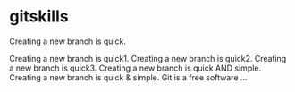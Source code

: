 # gitskills

Creating a new branch is quick.

Creating a new branch is quick1.
Creating a new branch is quick2.
Creating a new branch is quick3.
Creating a new branch is quick AND simple.
Creating a new branch is quick & simple.
Git is a free software ...